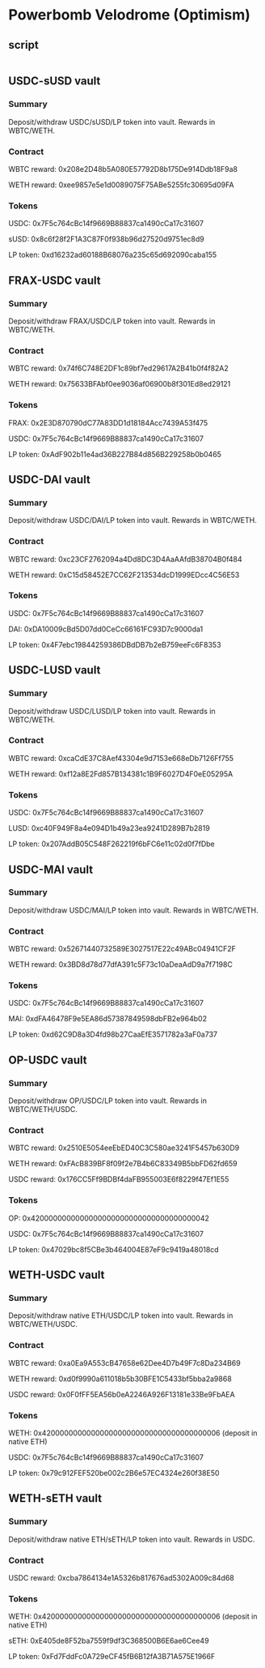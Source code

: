 # Powerbomb Velodrome (Optimism)

## script
```javascript

```



## USDC-sUSD vault

### Summary

Deposit/withdraw USDC/sUSD/LP token into vault. Rewards in WBTC/WETH.

### Contract

WBTC reward: 0x208e2D48b5A080E57792D8b175De914Ddb18F9a8

WETH reward: 0xee9857e5e1d0089075F75ABe5255fc30695d09FA

### Tokens

USDC: 0x7F5c764cBc14f9669B88837ca1490cCa17c31607

sUSD: 0x8c6f28f2F1A3C87F0f938b96d27520d9751ec8d9

LP token: 0xd16232ad60188B68076a235c65d692090caba155



## FRAX-USDC vault

### Summary

Deposit/withdraw FRAX/USDC/LP token into vault. Rewards in WBTC/WETH.

### Contract

WBTC reward: 0x74f6C748E2DF1c89bf7ed29617A2B41b0f4f82A2

WETH reward: 0x75633BFAbf0ee9036af06900b8f301Ed8ed29121

### Tokens

FRAX: 0x2E3D870790dC77A83DD1d18184Acc7439A53f475

USDC: 0x7F5c764cBc14f9669B88837ca1490cCa17c31607

LP token: 0xAdF902b11e4ad36B227B84d856B229258b0b0465



## USDC-DAI vault

### Summary

Deposit/withdraw USDC/DAI/LP token into vault. Rewards in WBTC/WETH.

### Contract

WBTC reward: 0xc23CF2762094a4Dd8DC3D4AaAAfdB38704B0f484

WETH reward: 0xC15d58452E7CC62F213534dcD1999EDcc4C56E53

### Tokens

USDC: 0x7F5c764cBc14f9669B88837ca1490cCa17c31607

DAI: 0xDA10009cBd5D07dd0CeCc66161FC93D7c9000da1

LP token: 0x4F7ebc19844259386DBdDB7b2eB759eeFc6F8353



## USDC-LUSD vault

### Summary

Deposit/withdraw USDC/LUSD/LP token into vault. Rewards in WBTC/WETH.

### Contract

WBTC reward: 0xcaCdE37C8Aef43304e9d7153e668eDb7126Ff755

WETH reward: 0xf12a8E2Fd857B134381c1B9F6027D4F0eE05295A

### Tokens

USDC: 0x7F5c764cBc14f9669B88837ca1490cCa17c31607

LUSD: 0xc40F949F8a4e094D1b49a23ea9241D289B7b2819

LP token: 0x207AddB05C548F262219f6bFC6e11c02d0f7fDbe



## USDC-MAI vault

### Summary

Deposit/withdraw USDC/MAI/LP token into vault. Rewards in WBTC/WETH.

### Contract

WBTC reward: 0x52671440732589E3027517E22c49ABc04941CF2F

WETH reward: 0x3BD8d78d77dfA391c5F73c10aDeaAdD9a7f7198C

### Tokens

USDC: 0x7F5c764cBc14f9669B88837ca1490cCa17c31607

MAI: 0xdFA46478F9e5EA86d57387849598dbFB2e964b02

LP token: 0xd62C9D8a3D4fd98b27CaaEfE3571782a3aF0a737



## OP-USDC vault

### Summary

Deposit/withdraw OP/USDC/LP token into vault. Rewards in WBTC/WETH/USDC.

### Contract

WBTC reward: 0x2510E5054eeEbED40C3C580ae3241F5457b630D9

WETH reward: 0xFAcB839BF8f09f2e7B4b6C83349B5bbFD62fd659

USDC reward: 0x176CC5Ff9BDBf4daFB955003E6f8229f47Ef1E55

### Tokens

OP: 0x4200000000000000000000000000000000000042

USDC: 0x7F5c764cBc14f9669B88837ca1490cCa17c31607

LP token: 0x47029bc8f5CBe3b464004E87eF9c9419a48018cd



## WETH-USDC vault

### Summary

Deposit/withdraw native ETH/USDC/LP token into vault. Rewards in WBTC/WETH/USDC.

### Contract

WBTC reward: 0xa0Ea9A553cB47658e62Dee4D7b49F7c8Da234B69

WETH reward: 0xd0f9990a611018b5b30BFE1C5433bf5bba2a9868

USDC reward: 0x0F0fFF5EA56b0eA2246A926F13181e33Be9FbAEA

### Tokens

WETH: 0x4200000000000000000000000000000000000006 (deposit in native ETH)

USDC: 0x7F5c764cBc14f9669B88837ca1490cCa17c31607

LP token: 0x79c912FEF520be002c2B6e57EC4324e260f38E50



## WETH-sETH vault

### Summary

Deposit/withdraw native ETH/sETH/LP token into vault. Rewards in USDC.

### Contract

USDC reward: 0xcba7864134e1A5326b817676ad5302A009c84d68

### Tokens

WETH: 0x4200000000000000000000000000000000000006 (deposit in native ETH)

sETH: 0xE405de8F52ba7559f9df3C368500B6E6ae6Cee49

LP token: 0xFd7FddFc0A729eCF45fB6B12fA3B71A575E1966F
